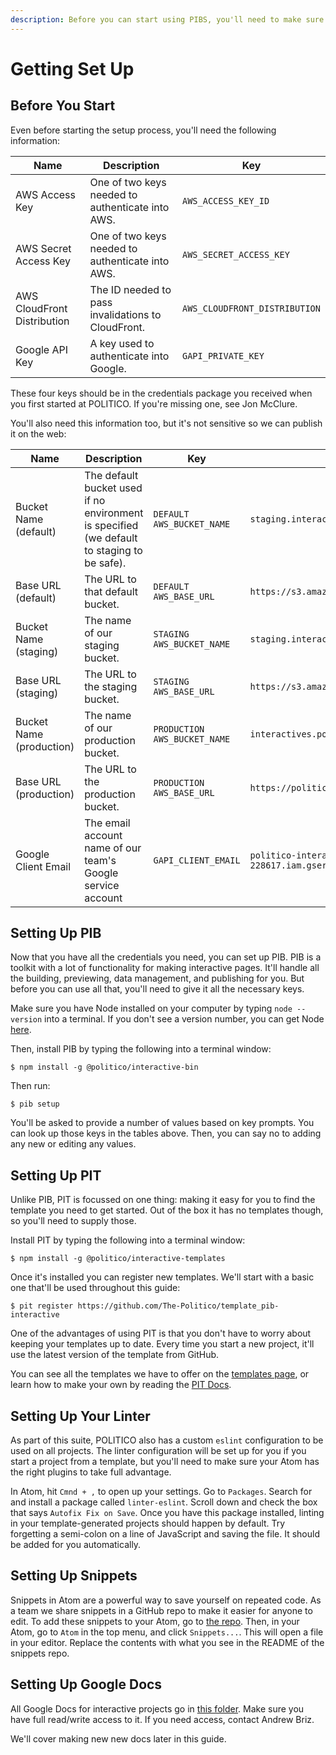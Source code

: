 ```yaml
---
description: Before you can start using PIBS, you'll need to make sure a few things are set up on your computer first.
---
```


# Getting Set Up

## Before You Start

Even before starting the setup process, you'll need the following information:

| Name       | Description           | Key  |
| ------------- | ------------- | ----- |
| AWS Access Key | One of two keys needed to authenticate into AWS. | `AWS_ACCESS_KEY_ID` |
| AWS Secret Access Key | One of two keys needed to authenticate into AWS. | `AWS_SECRET_ACCESS_KEY` |
| AWS CloudFront Distribution | The ID needed to pass invalidations to CloudFront. | `AWS_CLOUDFRONT_DISTRIBUTION` |
| Google API Key | A key used to authenticate into Google. | `GAPI_PRIVATE_KEY` |

These four keys should be in the credentials package you received when you first started at POLITICO. If you're missing one, see Jon McClure.

You'll also need this information too, but it's not sensitive so we can publish it on the web:

| Name       | Description           | Key  | Value |
| ------------- | ------------- | ----- | ---- |
| Bucket Name (default)| The default bucket used if no environment is specified (we default to staging to be safe). | `DEFAULT AWS_BUCKET_NAME` | `staging.interactives.com`
| Base URL (default) | The URL to that default bucket. | `DEFAULT AWS_BASE_URL` | `https://s3.amazonaws.com/staging.interactives.politico.com`
| Bucket Name (staging)| The name of our staging bucket. | `STAGING AWS_BUCKET_NAME` | `staging.interactives.com`
| Base URL (staging) | The URL to the staging bucket. | `STAGING AWS_BASE_URL` | `https://s3.amazonaws.com/staging.interactives.politico.com`
| Bucket Name (production)| The name of our production bucket. | `PRODUCTION AWS_BUCKET_NAME` | `interactives.politico.com`
| Base URL (production) | The URL to the production bucket. | `PRODUCTION AWS_BASE_URL` | `https://politico.com/`
| Google Client Email | The email account name of our team's Google service account | `GAPI_CLIENT_EMAIL` | `politico-interactives@politico-interactives-228617.iam.gserviceaccount.com`

## Setting Up PIB

Now that you have all the credentials you need, you can set up PIB. PIB is a toolkit with a lot of functionality for making interactive pages. It'll handle all the building, previewing, data management, and publishing for you. But before you can use all that, you'll need to give it all the necessary keys.

Make sure you have Node installed on your computer by typing `node --version` into a terminal. If you don't see a version number, you can get Node [here](https://nodejs.org/en/download/).

Then, install PIB by typing the following into a terminal window:

```
$ npm install -g @politico/interactive-bin
```

Then run:

```
$ pib setup
```

You'll be asked to provide a number of values based on key prompts. You can look up those keys in the tables above. Then, you can say no to adding any new or editing any values.

## Setting Up PIT

Unlike PIB, PIT is focussed on one thing: making it easy for you to find the template you need to get started. Out of the box it has no templates though, so you'll need to supply those.

Install PIT by typing the following into a terminal window:

```
$ npm install -g @politico/interactive-templates
```

Once it's installed you can register new templates. We'll start with a basic one that'll be used throughout this guide:

```
$ pit register https://github.com/The-Politico/template_pib-interactive
```

One of the advantages of using PIT is that you don't have to worry about keeping your templates up to date. Every time you start a new project, it'll use the latest version of the template from GitHub.

You can see all the templates we have to offer on the [templates page](templates.md), or learn how to make your own by reading the [PIT Docs](https://github.com/The-Politico/politico-interactive-templates/blob/master/docs/templates.md).

## Setting Up Your Linter

As part of this suite, POLITICO also has a custom `eslint` configuration to be used on all projects. The linter configuration will be set up for you if you start a project from a template, but you'll need to make sure your Atom has the right plugins to take full advantage.

In Atom, hit `Cmnd + ,` to open up your settings. Go to `Packages`. Search for and install a package called `linter-eslint`. Scroll down and check the box that says `Autofix Fix on Save`. Once you have this package installed, linting in your template-generated projects should happen by default. Try forgetting a semi-colon on a line of JavaScript and saving the file. It should be added for you automatically.

## Setting Up Snippets

Snippets in Atom are a powerful way to save yourself on repeated code. As a team we share snippets in a GitHub repo to make it easier for anyone to edit. To add these snippets to your Atom, go to [the repo](https://github.com/The-Politico/politico-interactive-code-snippets). Then, in your Atom, go to `Atom` in the top menu, and click `Snippets...`. This will open a file in your editor. Replace the contents with what you see in the README of the snippets repo.

## Setting Up Google Docs

All Google Docs for interactive projects go in [this folder](https://drive.google.com/drive/folders/1LwuTm5ueV-gvIma0Up5opkbUqK0WTbmV). Make sure you have full read/write access to it. If you need access, contact Andrew Briz.

We'll cover making new new docs later in this guide.
